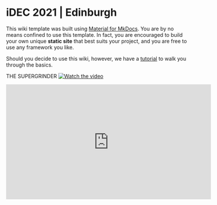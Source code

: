 # iDEC 2021 | Edinburgh

This wiki template was built using [Material for MkDocs](https://squidfunk.github.io/mkdocs-material/). You are by no means confined to use this template. In fact, you are encouraged to build your own unique **static site** that best suits your project, and you are free to use any framework you like.

Should you decide to use this wiki, however, we have a [tutorial](https://wiki.idec.io/team_wiki/mkdocs.html) to walk you through the basics.

THE SUPERGRINDER
[![Watch the video](https://img.youtube.com/vi/t6USKgW261w/maxresdefault.jpg)](https://youtube.com/video/t6USKgW261w)

<html>
  <body>
  <iframe width="560" height="315" src="https://www.youtube.com/embed/t6USKgW261w" title="YouTube video player" frameborder="0" allow="accelerometer; autoplay; clipboard-write; encrypted-media; gyroscope; picture-in-picture" allowfullscreen></iframe>

  </body>
  </html>
  
